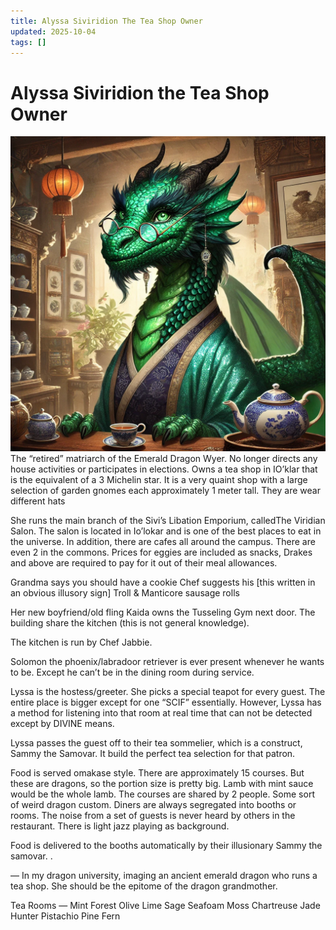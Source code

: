 ```yaml
---
title: Alyssa Siviridion The Tea Shop Owner
updated: 2025-10-04
tags: []
---
```


# Alyssa Siviridion the Tea Shop Owner

![9B0B8238-5BE9-45CD-B431-E886D0F2B336](/assets/images/9B0B8238-5BE9-45CD-B431-E886D0F2B336.webp)
The “retired” matriarch of the Emerald Dragon Wyer. No longer directs any house activities or participates in elections. Owns a tea shop in IO’klar that is the equivalent of a 3 Michelin star. It is a very quaint shop with a large  selection of garden gnomes each approximately 1 meter tall. They are wear different hats

She runs the main branch of the Sivi’s Libation Emporium, calledThe Viridian Salon. The salon is located in Io’lokar and is one of the best places to eat in the universe. In addition, there are cafes all around the campus. There are even 2 in the commons. Prices for eggies are included as snacks, Drakes and above are required to pay for it out of their meal allowances.

Grandma says you should have a cookie
Chef suggests his [this written in an obvious illusory sign] Troll & Manticore sausage rolls

Her new boyfriend/old fling Kaida owns the Tusseling Gym next door. The building share the kitchen (this is not general knowledge).

The kitchen is run by Chef Jabbie.

Solomon the phoenix/labradoor retriever is ever present whenever he wants to be. Except he can’t be in the dining room during service.

Lyssa is the hostess/greeter. She picks a special teapot for every guest. The entire place is bigger except for one
“SCIF” essentially. However, Lyssa has a method for listening into that room at real time that can not be detected except by DIVINE means.

Lyssa passes the guest off to their tea sommelier, which is a construct, Sammy the Samovar. It build the perfect tea selection for that patron.

Food is served omakase style. There are approximately 15 courses. But these are dragons, so the portion size is pretty big. Lamb with mint sauce would be the whole lamb. The courses are shared by 2 people. Some sort of weird dragon custom. Diners are always segregated into booths or rooms. The noise from a set of guests is never heard by others in the restaurant. There is light jazz playing as background.

Food is delivered to the booths  automatically by their illusionary Sammy the samovar. .

—
In my dragon university, imaging an ancient emerald dragon who runs a tea shop. She should be the epitome of the dragon grandmother.

Tea Rooms
—
Mint
Forest
Olive
Lime
Sage
Seafoam
Moss
Chartreuse
Jade
Hunter
Pistachio
Pine
Fern

